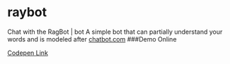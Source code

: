 # raybot
Chat with the RagBot | bot
A simple bot that can partially understand your words and is modeled after [chatbot.com](http://botchat.com/)
###Demo Online

[Codepen Link](https://codepen.io/emnatkins/full/oNaKeWM)
